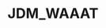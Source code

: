 ---
avatar: /images/people/jdm.jpg
avatar_small: /images/people/jdm_small.jpg
bio: Independent tech YouTuber, reviewer, writer, and owner of http://serverbuilds.net
homepage: https://serverbuilds.net/
instagram: null
linkedin: null
title: JDM_WAAAT
twitter: https://x.com/jdm_waaat
type: guest
username: jdm
youtube: https://www.youtube.com/channel/ucsh-d9twplbqjktp-0wv0ag/about
---
